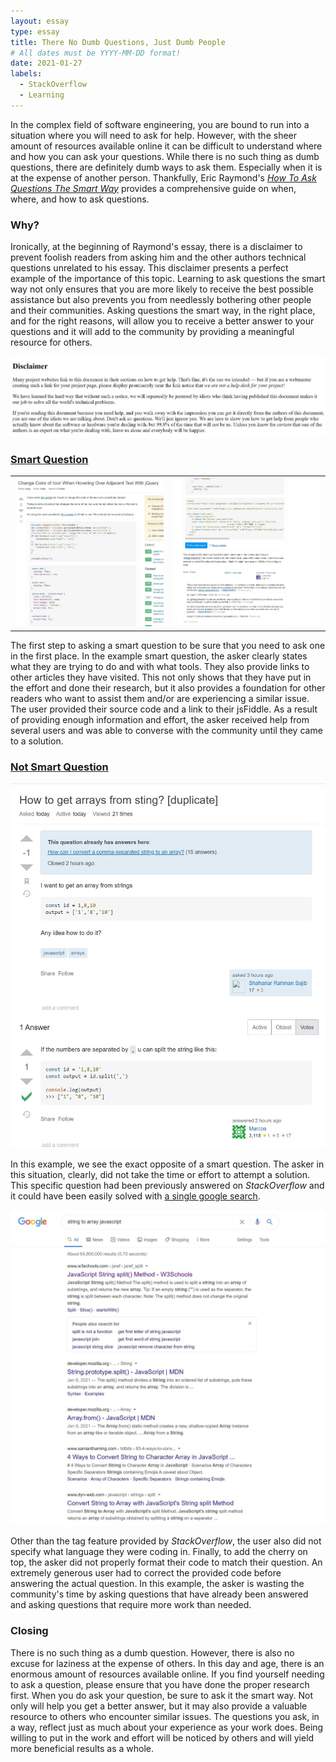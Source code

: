 ```yaml
---
layout: essay
type: essay
title: There No Dumb Questions, Just Dumb People
# All dates must be YYYY-MM-DD format!
date: 2021-01-27
labels:
  - StackOverflow
  - Learning
---
```


In the complex field of software engineering, you are bound to run into a situation where you will need to ask for help. However, with the sheer amount of resources available online it can be difficult to understand where and how you can ask your questions. While there is no such thing as dumb questions, there are definitely dumb ways to ask them. Especially when it is at the expense of another person. Thankfully, Eric Raymond's [*How To Ask Questions The Smart Way*](http://www.catb.org/esr/faqs/smart-questions.html) provides a comprehensive guide on when, where, and how to ask questions. 

### Why?

Ironically, at the beginning of Raymond's essay, there is a disclaimer to prevent foolish readers from asking him and the other authors technical questions unrelated to his essay. This disclaimer presents a perfect example of the importance of this topic. Learning to ask questions the smart way not only ensures that you are more likely to receive the best possible assistance but also prevents you from needlessly bothering other people and their communities. Asking questions the smart way, in the right place, and for the right reasons, will allow you to receive a better answer to your questions and it will add to the community by providing a meaningful resource for others.

<img class="ui medium rounded image" src="../images/disclaimer.jpg">

### [Smart Question](https://stackoverflow.com/questions/65924975/change-color-of-icon-when-hovering-over-adjacent-text-with-jquery)

|               |               |
| ------------- | ------------- |
|<img class="ui medium rounded image" src="../images/smartQuestion.jpg">|<img class="ui medium rounded image" src="../images/smartAnswer.jpg">|

The first step to asking a smart question to be sure that you need to ask one in the first place. In the example smart question, the asker clearly states what they are trying to do and with what tools. They also provide links to other articles they have visited. This not only shows that they have put in the effort and done their research, but it also provides a foundation for other readers who want to assist them and/or are experiencing a similar issue. The user provided their source code and a link to their jsFiddle. As a result of providing enough information and effort, the asker received help from several users and was able to converse with the community until they came to a solution. 


### [Not Smart Question](https://stackoverflow.com/questions/65931647/how-to-get-arrays-from-sting)

<img class="ui large rounded image" src="../images/notSmart.jpg">

In this example, we see the exact opposite of a smart question. The asker in this situation, clearly, did not take the time or effort to attempt a solution. This specific question had been previously answered on *StackOverflow* and it could have been easily solved with [a single google search](https://www.google.com/search?ei=4n8TYJLoNpnA0PEPw8G3OA&q=string+to+array+javascript&oq=string+to+array+javascript&gs_lcp=CgZwc3ktYWIQAzICCAAyAggAMgIIADIGCAAQBxAeOgcIABCxAxBDOgQIABANUNBRWOxgYItmaABwAngAgAGaAYgB_g-SAQQwLjE1mAEAoAEBqgEHZ3dzLXdpesABAQ&sclient=psy-ab&ved=0ahUKEwiS4Y_RmMDuAhUZIDQIHcPgDQcQ4dUDCA0&uact=5). 

<img class="ui large rounded image" src="../images/googledQuestion.jpg">

Other than the tag feature provided by *StackOverflow*, the user also did not specify what language they were coding in. Finally, to add the cherry on top, the asker did not properly format their code to match their question. An extremely generous user had to correct the provided code before answering the actual question. In this example, the asker is wasting the community's time by asking questions that have already been answered and asking questions that require more work than needed.

### Closing 

There is no such thing as a dumb question. However, there is also no excuse for laziness at the expense of others. In this day and age, there is an enormous amount of resources available online. If you find yourself needing to ask a question, please ensure that you have done the proper research first. When you do ask your question, be sure to ask it the smart way. Not only will help you get a better answer, but it may also provide a valuable resource to others who encounter similar issues. The questions you ask, in a way, reflect just as much about your experience as your work does. Being willing to put in the work and effort will be noticed by others and will yield more beneficial results as a whole.
